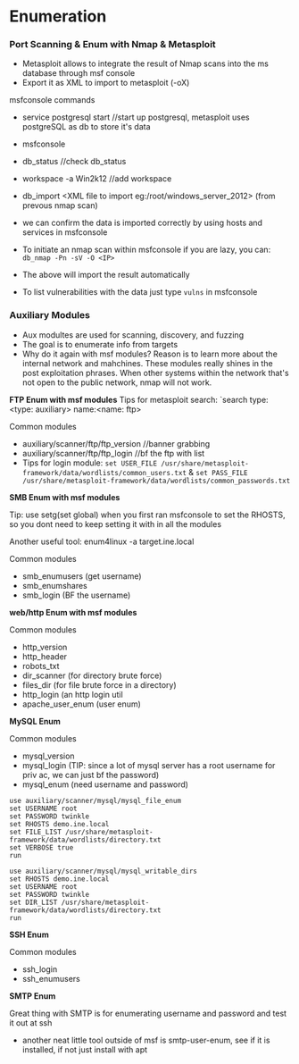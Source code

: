 # Enumeration

### Port Scanning & Enum with Nmap & Metasploit

- Metasploit allows to integrate the result of Nmap scans into the ms database through msf console
- Export it as XML to import to metasploit (-oX)

msfconsole commands

- service postgresql start //start up postgresql, metasploit uses postgreSQL as db to store it's data
- msfconsole
- db_status //check db_status
- workspace -a Win2k12 //add workspace
- db_import <XML file to import eg:/root/windows_server_2012> (from prevous nmap scan)
- we can confirm the data is imported correctly by using hosts and services in msfconsole

- To initiate an nmap scan within msfconsole if you are lazy, you can: `db_nmap -Pn -sV -O <IP>`
- The above will import the result automatically
- To list vulnerabilities with the data just type `vulns` in msfconsole

### Auxiliary Modules
- Aux modultes are used for scanning, discovery, and fuzzing
- The goal is to enumerate info from targets
- Why do it again with msf modules? Reason is to learn more about the internal network and mahchines. These modules really shines in the post exploitation phrases. When other systems within the network that's not open to the public network, nmap will not work.

**FTP Enum with msf modules**
Tips for metasploit search: `search type:<type: auxiliary> name:<name: ftp>

Common modules 
- auxiliary/scanner/ftp/ftp_version //banner grabbing
- auxiliary/scanner/ftp/ftp_login //bf the ftp with list
- Tips for login module: `set USER_FILE /usr/share/metasploit-framework/data/wordlists/common_users.txt` & `set PASS_FILE /usr/share/metasploit-framework/data/wordlists/common_passwords.txt`

**SMB Enum with msf modules**

Tip: use setg(set global) when you first ran msfconsole to set the RHOSTS, so you dont need to keep setting it with in all the modules 

Another useful tool: enum4linux -a target.ine.local

Common modules
- smb_enumusers (get username)
- smb_enumshares
- smb_login (BF the username)

**web/http Enum with msf modules**

Common modules
- http_version
- http_header
- robots_txt
- dir_scanner (for directory brute force)
- files_dir (for file brute force in a directory)
- http_login (an http login util
- apache_user_enum (user enum)

**MySQL Enum**

Common modules
- mysql_version
- mysql_login (TIP: since a lot of mysql server has a root username for priv ac, we can just bf the password)
- mysql_enum (need username and password)

```
use auxiliary/scanner/mysql/mysql_file_enum
set USERNAME root
set PASSWORD twinkle
set RHOSTS demo.ine.local
set FILE_LIST /usr/share/metasploit-framework/data/wordlists/directory.txt
set VERBOSE true
run
```

```
use auxiliary/scanner/mysql/mysql_writable_dirs
set RHOSTS demo.ine.local
set USERNAME root
set PASSWORD twinkle
set DIR_LIST /usr/share/metasploit-framework/data/wordlists/directory.txt
run
```

**SSH Enum**

Common modules
- ssh_login
- ssh_enumusers

**SMTP Enum**

Great thing with SMTP is for enumerating username and password and test it out at ssh

- another neat little tool outside of msf is smtp-user-enum, see if it is installed, if not just install with apt

